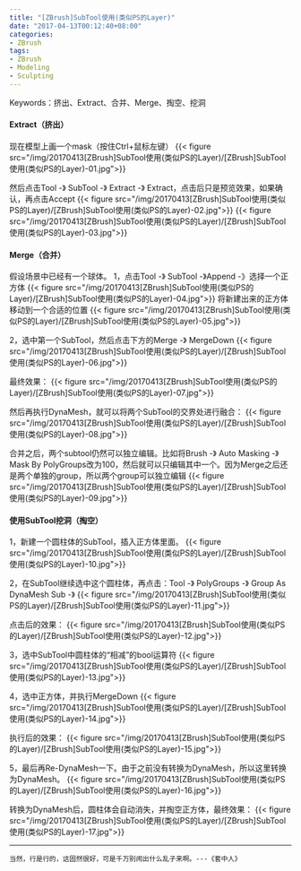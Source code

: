 ```yaml
---
title: "[ZBrush]SubTool使用(类似PS的Layer)"
date: "2017-04-13T00:12:40+08:00"
categories:
- ZBrush
tags:
- ZBrush
- Modeling
- Sculpting
---
```


Keywords：挤出、Extract、合并、Merge、掏空、挖洞

#### Extract（挤出）
现在模型上画一个mask（按住Ctrl+鼠标左键）
{{< figure src="/img/20170413[ZBrush]SubTool使用(类似PS的Layer)/[ZBrush]SubTool使用(类似PS的Layer)-01.jpg">}}

然后点击Tool -》 SubTool -》 Extract -》 Extract，点击后只是预览效果，如果确认，再点击Accept
{{< figure src="/img/20170413[ZBrush]SubTool使用(类似PS的Layer)/[ZBrush]SubTool使用(类似PS的Layer)-02.jpg">}}
{{< figure src="/img/20170413[ZBrush]SubTool使用(类似PS的Layer)/[ZBrush]SubTool使用(类似PS的Layer)-03.jpg">}}


#### Merge（合并）
假设场景中已经有一个球体。
1，点击Tool -》 SubTool -》Append -》选择一个正方体
{{< figure src="/img/20170413[ZBrush]SubTool使用(类似PS的Layer)/[ZBrush]SubTool使用(类似PS的Layer)-04.jpg">}}
将新建出来的正方体移动到一个合适的位置
{{< figure src="/img/20170413[ZBrush]SubTool使用(类似PS的Layer)/[ZBrush]SubTool使用(类似PS的Layer)-05.jpg">}}

2，选中第一个SubTool，然后点击下方的Merge -》 MergeDown
{{< figure src="/img/20170413[ZBrush]SubTool使用(类似PS的Layer)/[ZBrush]SubTool使用(类似PS的Layer)-06.jpg">}}

最终效果：
{{< figure src="/img/20170413[ZBrush]SubTool使用(类似PS的Layer)/[ZBrush]SubTool使用(类似PS的Layer)-07.jpg">}}

然后再执行DynaMesh，就可以将两个SubTool的交界处进行融合：
{{< figure src="/img/20170413[ZBrush]SubTool使用(类似PS的Layer)/[ZBrush]SubTool使用(类似PS的Layer)-08.jpg">}}

合并之后，两个subtool仍然可以独立编辑。比如将Brush -》 Auto Masking -》 Mask By PolyGroups改为100，然后就可以只编辑其中一个。因为Merge之后还是两个单独的group，所以两个group可以独立编辑
{{< figure src="/img/20170413[ZBrush]SubTool使用(类似PS的Layer)/[ZBrush]SubTool使用(类似PS的Layer)-09.jpg">}}

#### 使用SubTool挖洞（掏空）
1，新建一个圆柱体的SubTool，插入正方体里面。
{{< figure src="/img/20170413[ZBrush]SubTool使用(类似PS的Layer)/[ZBrush]SubTool使用(类似PS的Layer)-10.jpg">}}

2，在SubTool继续选中这个圆柱体，再点击：Tool -》 PolyGroups -》 Group As DynaMesh Sub -》
{{< figure src="/img/20170413[ZBrush]SubTool使用(类似PS的Layer)/[ZBrush]SubTool使用(类似PS的Layer)-11.jpg">}}

点击后的效果：
{{< figure src="/img/20170413[ZBrush]SubTool使用(类似PS的Layer)/[ZBrush]SubTool使用(类似PS的Layer)-12.jpg">}}

3，选中SubTool中圆柱体的“相减”的bool运算符
{{< figure src="/img/20170413[ZBrush]SubTool使用(类似PS的Layer)/[ZBrush]SubTool使用(类似PS的Layer)-13.jpg">}}

4，选中正方体，并执行MergeDown
{{< figure src="/img/20170413[ZBrush]SubTool使用(类似PS的Layer)/[ZBrush]SubTool使用(类似PS的Layer)-14.jpg">}}

执行后的效果：
{{< figure src="/img/20170413[ZBrush]SubTool使用(类似PS的Layer)/[ZBrush]SubTool使用(类似PS的Layer)-15.jpg">}}


5，最后再Re-DynaMesh一下。由于之前没有转换为DynaMesh，所以这里转换为DynaMesh。
{{< figure src="/img/20170413[ZBrush]SubTool使用(类似PS的Layer)/[ZBrush]SubTool使用(类似PS的Layer)-16.jpg">}}

转换为DynaMesh后，圆柱体会自动消失，并掏空正方体，最终效果：
{{< figure src="/img/20170413[ZBrush]SubTool使用(类似PS的Layer)/[ZBrush]SubTool使用(类似PS的Layer)-17.jpg">}}

***
`当然，行是行的，这固然很好，可是千万别闹出什么乱子来啊。---《套中人》`